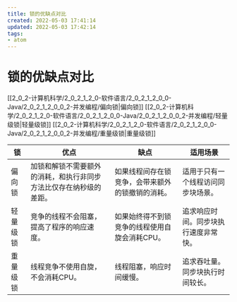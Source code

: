 ```yaml
---
title: 锁的优缺点对比
created: 2022-05-03 17:41:14
updated: 2022-05-03 17:42:14
tags: 
- atom
---
```

# 锁的优缺点对比

[[2_0_2-计算机科学/2_0_2_1_2_0-软件语言/2_0_2_1_2_0_0-Java/2_0_2_1_2_0_0_2-并发编程/偏向锁|偏向锁]] [[2_0_2-计算机科学/2_0_2_1_2_0-软件语言/2_0_2_1_2_0_0-Java/2_0_2_1_2_0_0_2-并发编程/轻量级锁|轻量级锁]] [[2_0_2-计算机科学/2_0_2_1_2_0-软件语言/2_0_2_1_2_0_0-Java/2_0_2_1_2_0_0_2-并发编程/重量级锁|重量级锁]]

| 锁     | 优点                                 | 缺点                        | 适用场景               |
|-------|------------------------------------|---------------------------|--------------------|
| 偏向锁   | 加锁和解锁不需要额外的消耗，和执行非同步方法比仅存在纳秒级的差距。  | 如果线程间存在锁竞争，会带来额外的锁撤销的消耗。  | 适用于只有一个线程访问同步块场景。  |
| 轻量级锁  | 竞争的线程不会阻塞，提高了程序的响应速度。              | 如果始终得不到锁竞争的线程使用自旋会消耗CPU。  | 追求响应时间。同步块执行速度非常快。 |
| 重量级锁  | 线程竞争不使用自旋，不会消耗CPU。                 | 线程阻塞，响应时间缓慢。              | 追求吞吐量。同步块执行时间较长。   |
